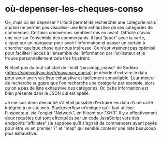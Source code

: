 # où-depenser-les-cheques-conso

Ok, mais où les dépenser ? L'outil permet de rechercher une catégorie mais à priori ne permet pas visualiser une liste exhaustive de ses catégories de commerces. Certains commerces semblent mis en avant. Difficile d'avoir une vue sur l'ensemble des commerçants. Il faut "jouer" avec la carte, cliquer sur un marqueur pour avoir l'information et passer un certain à chercher quelque chose qui nous intéresse. Ce n'est vraiment pas optimisé pour faciliter l'accès à l'ensemble de l'information par l'utilisateur et je trouve personnellement cela très frustrant.

N'étant pas du tout satisfait de l'outil "passmap_conso" de Sodexo (https://sodexo4you.be/fr/passmap_conso), je décide d'extraire le data pour avoir une vraie liste exhaustive et facilement consultable. Leur moteur de recherche suggère que l'on recherche une catégorie par exemple, alors qu'on a pas de liste exhaustive des catégories. Or, cette information est bien présente dans le JSON qui est apellé.

Je me suis donc demandé s'il était possible d'extraire les data d'une carte intégrée à un site web. Stackoverflow m'indique qu'il faut utiliser l'inspecteur, via l'onglet "Network", en filtrant sur "XHR". Il y a effectivement deux requêtes qui sont effectuées par un code JavaScript vers des endpoints "affiliates" (je suppose qu'il s'agirait de commencers ayant payés pour être vu en premier ?" et "map" qui semble contenir une liste beaucoup plus exhaustive.
